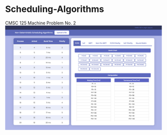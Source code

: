 # Scheduling-Algorithms
CMSC 125 Machine Problem No. 2
![Screenshot](https://github.com/tolapura/Scheduling-Algorithms/blob/master/screenshot.png?raw=true)